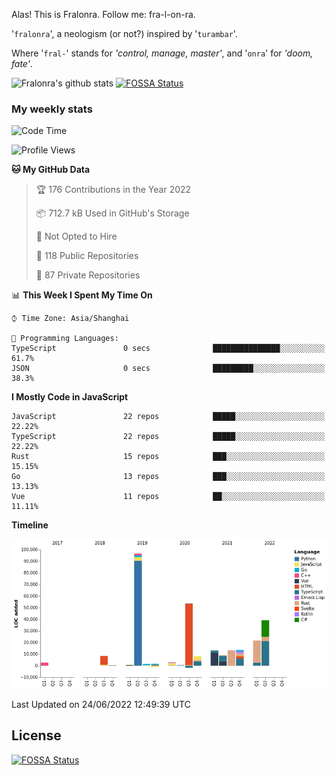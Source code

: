 Alas! This is Fralonra. Follow me: fra-l-on-ra.

'`fralonra`', a neologism (or not?) inspired by '`turambar`'.

Where '`fral-`' stands for *'control, manage, master'*, and '`onra`' for *'doom, fate'*.

![Fralonra's github stats](https://github-readme-stats.vercel.app/api?username=fralonra)
[![FOSSA Status](https://app.fossa.com/api/projects/git%2Bgithub.com%2Ffralonra%2Ffralonra.svg?type=shield)](https://app.fossa.com/projects/git%2Bgithub.com%2Ffralonra%2Ffralonra?ref=badge_shield)

### My weekly stats

<!--START_SECTION:waka-->
![Code Time](http://img.shields.io/badge/Code%20Time-3%2C044%20hrs%2013%20mins-blue)

![Profile Views](http://img.shields.io/badge/Profile%20Views-4-blue)

**🐱 My GitHub Data** 

> 🏆 176 Contributions in the Year 2022
 > 
> 📦 712.7 kB Used in GitHub's Storage 
 > 
> 🚫 Not Opted to Hire
 > 
> 📜 118 Public Repositories 
 > 
> 🔑 87 Private Repositories  
 > 
📊 **This Week I Spent My Time On** 

```text
⌚︎ Time Zone: Asia/Shanghai

💬 Programming Languages: 
TypeScript               0 secs              ███████████████░░░░░░░░░░   61.7% 
JSON                     0 secs              █████████░░░░░░░░░░░░░░░░   38.3%

```

**I Mostly Code in JavaScript** 

```text
JavaScript               22 repos            █████░░░░░░░░░░░░░░░░░░░░   22.22% 
TypeScript               22 repos            █████░░░░░░░░░░░░░░░░░░░░   22.22% 
Rust                     15 repos            ███░░░░░░░░░░░░░░░░░░░░░░   15.15% 
Go                       13 repos            ███░░░░░░░░░░░░░░░░░░░░░░   13.13% 
Vue                      11 repos            ██░░░░░░░░░░░░░░░░░░░░░░░   11.11%

```


**Timeline**

![Chart not found](https://raw.githubusercontent.com/fralonra/fralonra/master/charts/bar_graph.png) 


 Last Updated on 24/06/2022 12:49:39 UTC
<!--END_SECTION:waka-->

## License
[![FOSSA Status](https://app.fossa.com/api/projects/git%2Bgithub.com%2Ffralonra%2Ffralonra.svg?type=large)](https://app.fossa.com/projects/git%2Bgithub.com%2Ffralonra%2Ffralonra?ref=badge_large)